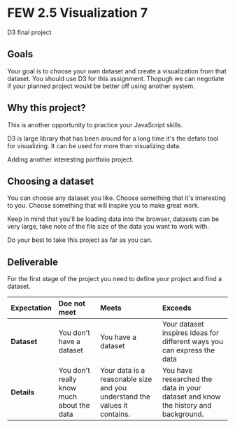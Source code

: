 # FEW 2.5 Visualization 7

D3 final project

## Goals 

Your goal is to choose your own dataset and create a visualization from that dataset. You should use D3 for this assignment. Thopugh we can negotiate if your planned project would be better off using another system. 

## Why this project? 

This is another opportunity to practice your JavaScript skills. 

D3 is large library that has been around for a long time it's the defato tool for visualizing. It can be used for more than visualizing data. 

Adding another interesting portfolio project. 

## Choosing a dataset

You can choose any dataset you like. Choose something that it's interesting to you. Choose something that will inspire you to make great work. 

Keep in mind that you'll be loading data into the browser, datasets can be very large, take note of the file size of the data you want to work with. 

Do your best to take this project as far as you can. 

## Deliverable

For the first stage of the project you need to define your project and find a dataset. 

| Expectation | Doe not meet | Meets | Exceeds |
|:-------------|:------------------|:----------------|:-----------------|
| **Dataset** | You don't have a dataset | You have a dataset | Your dataset inspires ideas for different ways you can express the data |
| **Details** | You don't really know much about the data | Your data is a reasonable size and you understand the values it contains. | You have researched the data in your dataset and know the history and background. |
